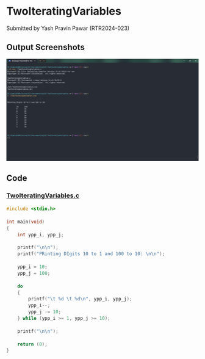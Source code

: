 # TwoIteratingVariables

Submitted by Yash Pravin Pawar (RTR2024-023)

## Output Screenshots
![output.png](./02-Screenshots/output.png)

## Code
### [TwoIteratingVariables.c](./01-Code/TwoIteratingVariables.c)
```c
#include <stdio.h>

int main(void)
{
    int ypp_i, ypp_j;

    printf("\n\n");
    printf("PRinting DIgits 10 to 1 and 100 to 10: \n\n");

    ypp_i = 10;
    ypp_j = 100;

    do 
    {
        printf("\t %d \t %d\n", ypp_i, ypp_j);
        ypp_i--;
        ypp_j -= 10;
    } while (ypp_i >= 1, ypp_j >= 10);

    printf("\n\n");

    return (0);
}

```
